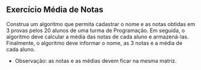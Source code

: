 ## Exercício Média de Notas
Construa um algoritmo que permita cadastrar o nome e as notas obtidas em 3 provas pelos 20 alunos de uma turma de Programação. Em seguida, o algoritmo deve calcular a média
das notas de cada aluno e armazená-las. Finalmente, o algoritmo deve informar o nome, as 3 notas e a média de cada aluno.

* Observação: as notas e as médias devem ficar na mesma matriz.
